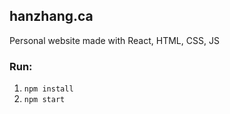 ## hanzhang.ca
Personal website made with React, HTML, CSS, JS

### Run:

  1. `npm install`
  2. `npm start`
